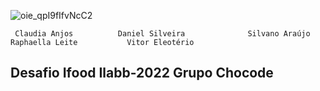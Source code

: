 ![oie_qpI9fIfvNcC2](https://user-images.githubusercontent.com/60193945/160938163-32fb2581-8d18-4e03-83b6-e23f2ad53ecd.png)

     Claudia Anjos          Daniel Silveira              Silvano Araújo           Raphaella Leite           Vitor Eleotério

## Desafio Ifood Ilabb-2022 Grupo Chocode
